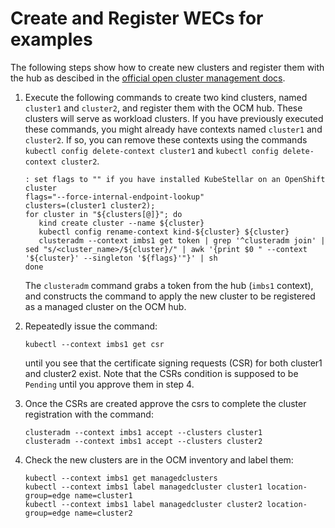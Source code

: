 # Create and Register WECs for examples

The following steps show how to create new clusters and
register them with the hub as descibed in the
[official open cluster management docs](https://open-cluster-management.io/getting-started/installation/start-the-control-plane/).

1. Execute the following commands to create two kind clusters, named `cluster1` and `cluster2`, and register them with the OCM hub. These clusters will serve as workload clusters. If you have previously executed these commands, you might already have contexts named `cluster1` and `cluster2`. If so, you can remove these contexts using the commands `kubectl config delete-context cluster1` and `kubectl config delete-context cluster2`.

   ```shell
   : set flags to "" if you have installed KubeStellar on an OpenShift cluster
   flags="--force-internal-endpoint-lookup"
   clusters=(cluster1 cluster2);
   for cluster in "${clusters[@]}"; do
      kind create cluster --name ${cluster}
      kubectl config rename-context kind-${cluster} ${cluster}
      clusteradm --context imbs1 get token | grep '^clusteradm join' | sed "s/<cluster_name>/${cluster}/" | awk '{print $0 " --context '${cluster}' --singleton '${flags}'"}' | sh
   done   
   ```

   The `clusteradm` command grabs a token from the hub (`imbs1` context), and constructs the command to apply the new cluster
   to be registered as a managed cluster on the OCM hub.

2. Repeatedly issue the command:

   ```shell
   kubectl --context imbs1 get csr
   ```

   until you see that the certificate signing requests (CSR) for both cluster1 and cluster2 exist.
   Note that the CSRs condition is supposed to be `Pending` until you approve them in step 4.

3. Once the CSRs are created approve the csrs to complete the cluster registration with the command:

   ```shell
   clusteradm --context imbs1 accept --clusters cluster1
   clusteradm --context imbs1 accept --clusters cluster2
   ```

4. Check the new clusters are in the OCM inventory and label them:

   ```shell
   kubectl --context imbs1 get managedclusters
   kubectl --context imbs1 label managedcluster cluster1 location-group=edge name=cluster1
   kubectl --context imbs1 label managedcluster cluster2 location-group=edge name=cluster2
   ```
